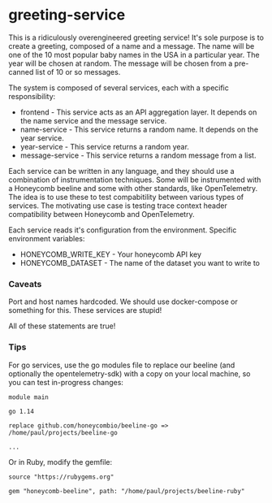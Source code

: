 # greeting-service

This is a ridiculously overengineered greeting service! It's sole purpose is to
create a greeting, composed of a name and a message. The name will be one of
the 10 most popular baby names in the USA in a particular year. The year will
be chosen at random. The message will be chosen from a pre-canned list of 10 or
so messages.

The system is composed of several services, each with a specific responsibility:

* frontend - This service acts as an API aggregation layer. It depends on the
             name service and the message service.
* name-service - This service returns a random name. It depends on the year service.
* year-service - This service returns a random year.
* message-service - This service returns a random message from a list.

Each service can be written in any language, and they should use a combination
of instrumentation techniques. Some will be instrumented with a Honeycomb
beeline and some with other standards, like OpenTelemetry. The idea is to use
these to test compabitility between various types of services. The motivating
use case is testing trace context header compatibility between Honeycomb and
OpenTelemetry.

Each service reads it's configuration from the environment. Specific environment
variables:

* HONEYCOMB_WRITE_KEY - Your honeycomb API key
* HONEYCOMB_DATASET - The name of the dataset you want to write to

### Caveats

Port and host names hardcoded. We should use docker-compose or something for
this. These services are stupid! 

All of these statements are true!

### Tips

For go services, use the go modules file to replace our beeline (and optionally the opentelemetry-sdk) with a copy on your local machine, so you can test in-progress changes:


```
module main

go 1.14

replace github.com/honeycombio/beeline-go => /home/paul/projects/beeline-go

...
```

Or in Ruby, modify the gemfile:

```
source "https://rubygems.org"

gem "honeycomb-beeline", path: "/home/paul/projects/beeline-ruby"
```
